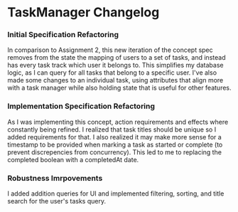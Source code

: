 # TaskManager Changelog

### Initial Specification Refactoring

In comparison to Assignment 2, this new iteration of the concept spec removes from the state the mapping of users to a set of tasks, and instead has every task track which user it belongs to. This simplifies my database logic, as I can query for all tasks that belong to a specific user. I've also made some changes to an individual task, using attributes that align more with a task manager while also holding state that is useful for other features. 

### Implementation Specification Refactoring

As I was implementing this concept, action requirements and effects where constantly being refined. I realized that task titles should be unique so I added requirements for that. I also realized it may make more sense for a timestamp to be provided when marking a task as started or complete (to prevent discrepencies from concurrency). This led to me to replacing the completed boolean with a completedAt date. 

### Robustness Imrpovements

I added addition queries for UI and implemented filtering, sorting, and title search for the user's tasks query. 